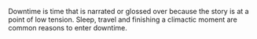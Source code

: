 Downtime is time that is narrated or glossed over because the story is at a point of low tension. Sleep, travel and finishing a climactic moment are common reasons to enter downtime.